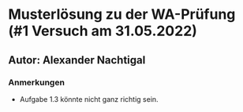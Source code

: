 # Musterlösung zu der WA-Prüfung (#1 Versuch am 31.05.2022)

## Autor: Alexander Nachtigal

### Anmerkungen

- Aufgabe 1.3 könnte nicht ganz richtig sein.
